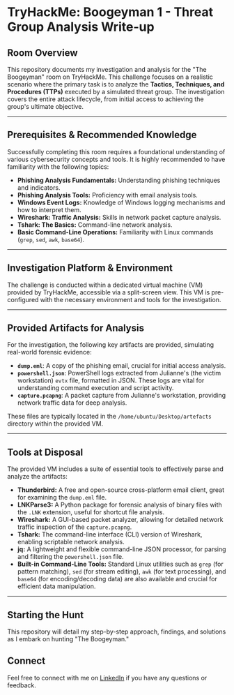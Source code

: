# TryHackMe: Boogeyman 1 - Threat Group Analysis Write-up

## Room Overview

This repository documents my investigation and analysis for the "The Boogeyman" room on TryHackMe. This challenge focuses on a realistic scenario where the primary task is to analyze the **Tactics, Techniques, and Procedures (TTPs)** executed by a simulated threat group. The investigation covers the entire attack lifecycle, from initial access to achieving the group's ultimate objective.

---

## Prerequisites & Recommended Knowledge

Successfully completing this room requires a foundational understanding of various cybersecurity concepts and tools. It is highly recommended to have familiarity with the following topics:

* **Phishing Analysis Fundamentals:** Understanding phishing techniques and indicators.
* **Phishing Analysis Tools:** Proficiency with email analysis tools.
* **Windows Event Logs:** Knowledge of Windows logging mechanisms and how to interpret them.
* **Wireshark: Traffic Analysis:** Skills in network packet capture analysis.
* **Tshark: The Basics:** Command-line network analysis.
* **Basic Command-Line Operations:** Familiarity with Linux commands (`grep`, `sed`, `awk`, `base64`).

---

## Investigation Platform & Environment

The challenge is conducted within a dedicated virtual machine (VM) provided by TryHackMe, accessible via a split-screen view. This VM is pre-configured with the necessary environment and tools for the investigation.

---

## Provided Artifacts for Analysis

For the investigation, the following key artifacts are provided, simulating real-world forensic evidence:

* **`dump.eml`**: A copy of the phishing email, crucial for initial access analysis.
* **`powershell.json`**: PowerShell logs extracted from Julianne's (the victim workstation) `evtx` file, formatted in JSON. These logs are vital for understanding command execution and script activity.
* **`capture.pcapng`**: A packet capture from Julianne's workstation, providing network traffic data for deep analysis.

These files are typically located in the `/home/ubuntu/Desktop/artefacts` directory within the provided VM.

---

## Tools at Disposal

The provided VM includes a suite of essential tools to effectively parse and analyze the artifacts:

* **Thunderbird:** A free and open-source cross-platform email client, great for examining the `dump.eml` file.
* **LNKParse3:** A Python package for forensic analysis of binary files with the `.LNK` extension, useful for shortcut file analysis.
* **Wireshark:** A GUI-based packet analyzer, allowing for detailed network traffic inspection of the `capture.pcapng`.
* **Tshark:** The command-line interface (CLI) version of Wireshark, enabling scriptable network analysis.
* **jq:** A lightweight and flexible command-line JSON processor, for parsing and filtering the `powershell.json` file.
* **Built-in Command-Line Tools:** Standard Linux utilities such as `grep` (for pattern matching), `sed` (for stream editing), `awk` (for text processing), and `base64` (for encoding/decoding data) are also available and crucial for efficient data manipulation.

---

## Starting the Hunt

This repository will detail my step-by-step approach, findings, and solutions as I embark on hunting "The Boogeyman."

## Connect

Feel free to connect with me on [LinkedIn](www.linkedin.com/in/ezra-park-779325330) if you have any questions or feedback.
